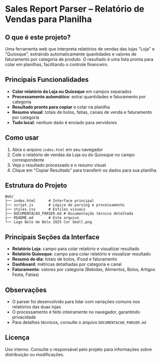 # Sales Report Parser – Relatório de Vendas para Planilha

## O que é este projeto?
Uma ferramenta web que interpreta relatórios de vendas das lojas "Loja" e "Quiosque", extraindo automaticamente quantidades e valores de faturamento por categoria de produto. O resultado é uma lista pronta para colar em planilhas, facilitando o controle financeiro.

## Principais Funcionalidades
- **Colar relatório da Loja ou Quiosque** em campos separados
- **Processamento automático**: extrai quantidades e faturamento por categoria
- **Resultado pronto para copiar** e colar na planilha
- **Resumo visual**: totais de bolos, fatias, canais de venda e faturamento por categoria
- **Tudo local**: nenhum dado é enviado para servidores

## Como usar
1. Abra o arquivo `index.html` em seu navegador
2. Cole o relatório de vendas da Loja ou do Quiosque no campo correspondente
3. Veja o resultado processado e o resumo visual
4. Clique em "Copiar Resultado" para transferir os dados para sua planilha

## Estrutura do Projeto
```
Web/
├── index.html      # Interface principal
├── script.js       # Lógica de parsing e processamento
├── styles.css      # Estilos visuais
├── DOCUMENTACAO_PARSER.md # Documentação técnica detalhada
├── README.md       # Este arquivo
└── Logo Bolo de Bolo 2025 Cor Small.png
```

## Principais Seções da Interface
- **Relatório Loja**: campo para colar relatório e visualizar resultado
- **Relatório Quiosque**: campo para colar relatório e visualizar resultado
- **Resumo do dia**: totais de bolos, iFood e faturamento
- **Dashboard**: métricas detalhadas por categoria e canal
- **Faturamento**: valores por categoria (Bebidas, Alimentos, Bolos, Artigos Festa, Fatias)

## Observações
- O parser foi desenvolvido para lidar com variações comuns nos relatórios das duas lojas
- O processamento é feito inteiramente no navegador, garantindo privacidade
- Para detalhes técnicos, consulte o arquivo `DOCUMENTACAO_PARSER.md`

## Licença
Uso interno. Consulte o responsável pelo projeto para informações sobre distribuição ou modificações.
